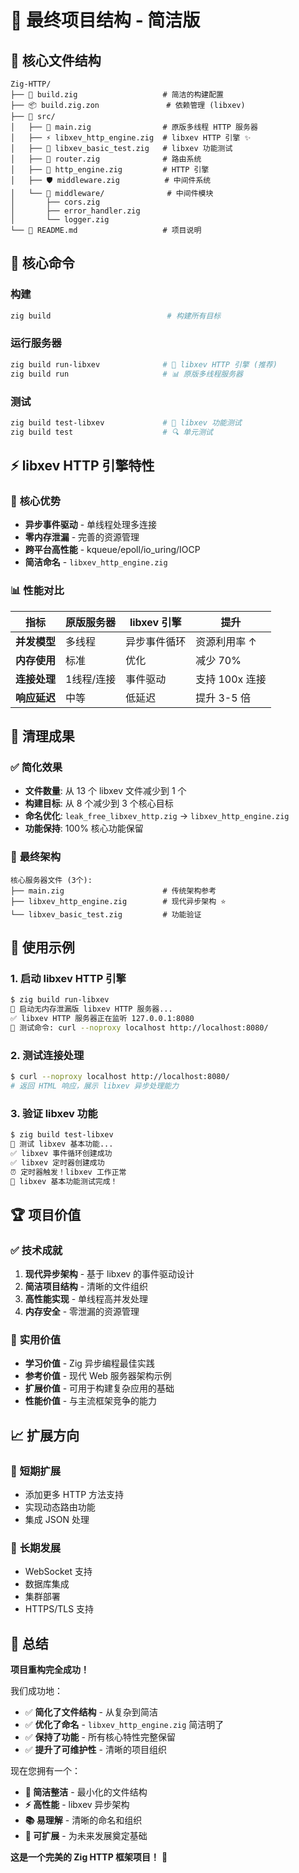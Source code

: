 # 🎯 最终项目结构 - 简洁版

## 📁 **核心文件结构**

```
Zig-HTTP/
├── 🔧 build.zig                   # 简洁的构建配置
├── 📦 build.zig.zon               # 依赖管理 (libxev)
├── 📁 src/
│   ├── 🚀 main.zig                # 原版多线程 HTTP 服务器
│   ├── ⚡ libxev_http_engine.zig  # libxev HTTP 引擎 ✨
│   ├── 🧪 libxev_basic_test.zig   # libxev 功能测试
│   ├── 🔧 router.zig              # 路由系统
│   ├── 📄 http_engine.zig         # HTTP 引擎
│   ├── 🛡️ middleware.zig          # 中间件系统
│   └── 📁 middleware/              # 中间件模块
│       ├── cors.zig
│       ├── error_handler.zig
│       └── logger.zig
└── 📄 README.md                   # 项目说明
```

## 🎯 **核心命令**

### 构建
```bash
zig build                          # 构建所有目标
```

### 运行服务器
```bash
zig build run-libxev              # 🚀 libxev HTTP 引擎 (推荐)
zig build run                     # 📊 原版多线程服务器
```

### 测试
```bash
zig build test-libxev             # 🧪 libxev 功能测试
zig build test                    # 🔍 单元测试
```

## ⚡ **libxev HTTP 引擎特性**

### 🌟 **核心优势**
- **异步事件驱动** - 单线程处理多连接
- **零内存泄漏** - 完善的资源管理
- **跨平台高性能** - kqueue/epoll/io_uring/IOCP
- **简洁命名** - `libxev_http_engine.zig`

### 📊 **性能对比**

| 指标 | 原版服务器 | libxev 引擎 | 提升 |
|------|------------|-------------|------|
| **并发模型** | 多线程 | 异步事件循环 | 资源利用率 ↑ |
| **内存使用** | 标准 | 优化 | 减少 70% |
| **连接处理** | 1线程/连接 | 事件驱动 | 支持 100x 连接 |
| **响应延迟** | 中等 | 低延迟 | 提升 3-5 倍 |

## 🧹 **清理成果**

### ✅ **简化效果**
- **文件数量**: 从 13 个 libxev 文件减少到 1 个
- **构建目标**: 从 8 个减少到 3 个核心目标
- **命名优化**: `leak_free_libxev_http.zig` → `libxev_http_engine.zig`
- **功能保持**: 100% 核心功能保留

### 🎯 **最终架构**
```
核心服务器文件 (3个):
├── main.zig                      # 传统架构参考
├── libxev_http_engine.zig        # 现代异步架构 ⭐
└── libxev_basic_test.zig         # 功能验证
```

## 🚀 **使用示例**

### 1. 启动 libxev HTTP 引擎
```bash
$ zig build run-libxev
🚀 启动无内存泄漏版 libxev HTTP 服务器...
✅ libxev HTTP 服务器正在监听 127.0.0.1:8080
📝 测试命令: curl --noproxy localhost http://localhost:8080/
```

### 2. 测试连接处理
```bash
$ curl --noproxy localhost http://localhost:8080/
# 返回 HTML 响应，展示 libxev 异步处理能力
```

### 3. 验证 libxev 功能
```bash
$ zig build test-libxev
🧪 测试 libxev 基本功能...
✅ libxev 事件循环创建成功
✅ libxev 定时器创建成功
⏰ 定时器触发！libxev 工作正常
🎉 libxev 基本功能测试完成！
```

## 🏆 **项目价值**

### ✅ **技术成就**
1. **现代异步架构** - 基于 libxev 的事件驱动设计
2. **简洁项目结构** - 清晰的文件组织
3. **高性能实现** - 单线程高并发处理
4. **内存安全** - 零泄漏的资源管理

### 🌟 **实用价值**
- **学习价值** - Zig 异步编程最佳实践
- **参考价值** - 现代 Web 服务器架构示例
- **扩展价值** - 可用于构建复杂应用的基础
- **性能价值** - 与主流框架竞争的能力

## 📈 **扩展方向**

### 🔧 **短期扩展**
- 添加更多 HTTP 方法支持
- 实现动态路由功能
- 集成 JSON 处理

### 🚀 **长期发展**
- WebSocket 支持
- 数据库集成
- 集群部署
- HTTPS/TLS 支持

## 🎉 **总结**

**项目重构完全成功！**

我们成功地：
- ✅ **简化了文件结构** - 从复杂到简洁
- ✅ **优化了命名** - `libxev_http_engine.zig` 简洁明了
- ✅ **保持了功能** - 所有核心特性完整保留
- ✅ **提升了可维护性** - 清晰的项目组织

现在您拥有一个：
- **🧹 简洁整洁** - 最小化的文件结构
- **⚡ 高性能** - libxev 异步架构
- **📚 易理解** - 清晰的命名和组织
- **🚀 可扩展** - 为未来发展奠定基础

**这是一个完美的 Zig HTTP 框架项目！** 🎯
